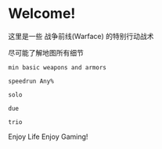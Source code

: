 # Welcome!

这里是一些 战争前线(Warface) 的特别行动战术

尽可能了解地图所有细节

`min basic weapons and armors`

`speedrun Any%`

`solo`

`due`

`trio`

Enjoy Life Enjoy Gaming!
